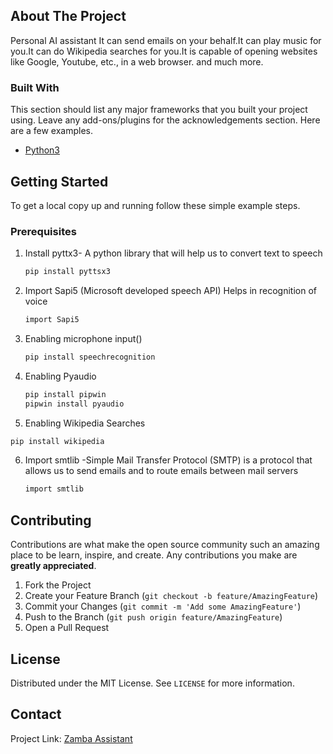 
<!-- ABOUT THE PROJECT -->
## About The Project
Personal AI assistant 
It can send emails on your behalf.It can play music for you.It can do Wikipedia searches for you.It is capable of opening websites like Google, Youtube, etc., in a web browser. and much more.

### Built With

This section should list any major frameworks that you built your project using. Leave any add-ons/plugins for the acknowledgements section. Here are a few examples.
* [Python3](https://www.python.org/download/releases/3.0/)

<!-- GETTING STARTED -->
## Getting Started

To get a local copy up and running follow these simple example steps.

### Prerequisites

1. Install pyttx3- A python library that will help us to convert text to speech
   ```sh
   pip install pyttsx3
   ```
2. Import Sapi5 
(Microsoft developed speech API)
Helps in recognition of voice
   ```sh
   import Sapi5
   ```
3. Enabling microphone input()
   ```sh
   pip install speechrecognition
   ```
4. Enabling Pyaudio
   ```sh
   pip install pipwin
   pipwin install pyaudio
   ```
 5. Enabling Wikipedia Searches
   ```sh
   pip install wikipedia
   ```
 6. Import smtlib -Simple Mail Transfer Protocol (SMTP) is a protocol that allows us to send emails and to route emails between mail servers
     ```sh
    import smtlib
<!-- CONTRIBUTING -->
## Contributing

Contributions are what make the open source community such an amazing place to be learn, inspire, and create. Any contributions you make are **greatly appreciated**.

1. Fork the Project
2. Create your Feature Branch (`git checkout -b feature/AmazingFeature`)
3. Commit your Changes (`git commit -m 'Add some AmazingFeature'`)
4. Push to the Branch (`git push origin feature/AmazingFeature`)
5. Open a Pull Request



<!-- LICENSE -->
## License

Distributed under the MIT License. See `LICENSE` for more information.
<!-- CONTACT -->

## Contact

Project Link: [Zamba Assistant](https://github.com/ayushnanda21/AI-Zamba-Desktop-Assistante)
